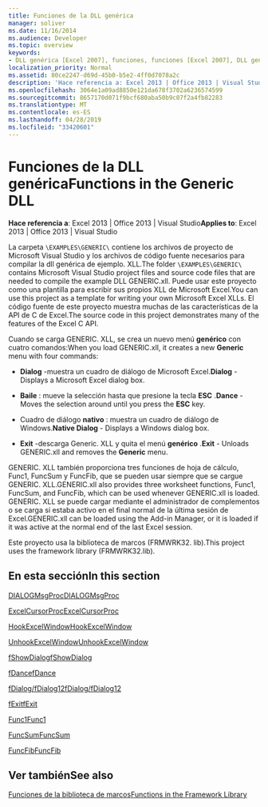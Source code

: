 ```yaml
---
title: Funciones de la DLL genérica
manager: soliver
ms.date: 11/16/2014
ms.audience: Developer
ms.topic: overview
keywords:
- DLL genérica [Excel 2007], funciones, funciones [Excel 2007], DLL genérica
localization_priority: Normal
ms.assetid: 80ce2247-d69d-45b0-b5e2-4ff0d7078a2c
description: 'Hace referencia a: Excel 2013 | Office 2013 | Visual Studio'
ms.openlocfilehash: 3064e1a09ad8850e121da678f3702a6236574599
ms.sourcegitcommit: 8657170d071f9bcf680aba50b9c07f2a4fb82283
ms.translationtype: MT
ms.contentlocale: es-ES
ms.lasthandoff: 04/28/2019
ms.locfileid: "33420601"
---
```

# <a name="functions-in-the-generic-dll"></a><span data-ttu-id="9c9a3-104">Funciones de la DLL genérica</span><span class="sxs-lookup"><span data-stu-id="9c9a3-104">Functions in the Generic DLL</span></span>

 <span data-ttu-id="9c9a3-105">**Hace referencia a**: Excel 2013 | Office 2013 | Visual Studio</span><span class="sxs-lookup"><span data-stu-id="9c9a3-105">**Applies to**: Excel 2013 | Office 2013 | Visual Studio</span></span> 
  
<span data-ttu-id="9c9a3-106">La carpeta `\EXAMPLES\GENERIC\` contiene los archivos de proyecto de Microsoft Visual Studio y los archivos de código fuente necesarios para compilar la dll genérica de ejemplo. XLL.</span><span class="sxs-lookup"><span data-stu-id="9c9a3-106">The folder  `\EXAMPLES\GENERIC\` contains Microsoft Visual Studio project files and source code files that are needed to compile the example DLL GENERIC.xll.</span></span> <span data-ttu-id="9c9a3-107">Puede usar este proyecto como una plantilla para escribir sus propios XLL de Microsoft Excel.</span><span class="sxs-lookup"><span data-stu-id="9c9a3-107">You can use this project as a template for writing your own Microsoft Excel XLLs.</span></span> <span data-ttu-id="9c9a3-108">El código fuente de este proyecto muestra muchas de las características de la API de C de Excel.</span><span class="sxs-lookup"><span data-stu-id="9c9a3-108">The source code in this project demonstrates many of the features of the Excel C API.</span></span> 
  
<span data-ttu-id="9c9a3-109">Cuando se carga GENERIC. XLL, se crea un nuevo menú **genérico** con cuatro comandos:</span><span class="sxs-lookup"><span data-stu-id="9c9a3-109">When you load GENERIC.xll, it creates a new **Generic** menu with four commands:</span></span> 
  
- <span data-ttu-id="9c9a3-110">**Dialog** -muestra un cuadro de diálogo de Microsoft Excel.</span><span class="sxs-lookup"><span data-stu-id="9c9a3-110">**Dialog** - Displays a Microsoft Excel dialog box.</span></span> 
    
- <span data-ttu-id="9c9a3-111">**Baile** : mueve la selección hasta que presione la tecla **ESC** .</span><span class="sxs-lookup"><span data-stu-id="9c9a3-111">**Dance** - Moves the selection around until you press the **ESC** key.</span></span> 
    
- <span data-ttu-id="9c9a3-112">Cuadro de diálogo **nativo** : muestra un cuadro de diálogo de Windows.</span><span class="sxs-lookup"><span data-stu-id="9c9a3-112">**Native Dialog** - Displays a Windows dialog box.</span></span> 
    
- <span data-ttu-id="9c9a3-113">**Exit** -descarga Generic. XLL y quita el menú **genérico** .</span><span class="sxs-lookup"><span data-stu-id="9c9a3-113">**Exit** - Unloads GENERIC.xll and removes the **Generic** menu.</span></span> 
    
<span data-ttu-id="9c9a3-114">GENERIC. XLL también proporciona tres funciones de hoja de cálculo, Func1, FuncSum y FuncFib, que se pueden usar siempre que se cargue GENERIC. XLL.</span><span class="sxs-lookup"><span data-stu-id="9c9a3-114">GENERIC.xll also provides three worksheet functions, Func1, FuncSum, and FuncFib, which can be used whenever GENERIC.xll is loaded.</span></span> <span data-ttu-id="9c9a3-115">GENERIC. XLL se puede cargar mediante el administrador de complementos o se carga si estaba activo en el final normal de la última sesión de Excel.</span><span class="sxs-lookup"><span data-stu-id="9c9a3-115">GENERIC.xll can be loaded using the Add-in Manager, or it is loaded if it was active at the normal end of the last Excel session.</span></span>
  
<span data-ttu-id="9c9a3-116">Este proyecto usa la biblioteca de marcos (FRMWRK32. lib).</span><span class="sxs-lookup"><span data-stu-id="9c9a3-116">This project uses the framework library (FRMWRK32.lib).</span></span>
  
## <a name="in-this-section"></a><span data-ttu-id="9c9a3-117">En esta sección</span><span class="sxs-lookup"><span data-stu-id="9c9a3-117">In this section</span></span>

[<span data-ttu-id="9c9a3-118">DIALOGMsgProc</span><span class="sxs-lookup"><span data-stu-id="9c9a3-118">DIALOGMsgProc</span></span>](dialogmsgproc.md)
  
[<span data-ttu-id="9c9a3-119">ExcelCursorProc</span><span class="sxs-lookup"><span data-stu-id="9c9a3-119">ExcelCursorProc</span></span>](excelcursorproc.md)
  
[<span data-ttu-id="9c9a3-120">HookExcelWindow</span><span class="sxs-lookup"><span data-stu-id="9c9a3-120">HookExcelWindow</span></span>](hookexcelwindow.md)
  
[<span data-ttu-id="9c9a3-121">UnhookExcelWindow</span><span class="sxs-lookup"><span data-stu-id="9c9a3-121">UnhookExcelWindow</span></span>](unhookexcelwindow.md)
  
[<span data-ttu-id="9c9a3-122">fShowDialog</span><span class="sxs-lookup"><span data-stu-id="9c9a3-122">fShowDialog</span></span>](fshowdialog.md)
  
[<span data-ttu-id="9c9a3-123">fDance</span><span class="sxs-lookup"><span data-stu-id="9c9a3-123">fDance</span></span>](fdance.md)
  
[<span data-ttu-id="9c9a3-124">fDialog/fDialog12</span><span class="sxs-lookup"><span data-stu-id="9c9a3-124">fDialog/fDialog12</span></span>](fdialog-fdialog12.md)
  
[<span data-ttu-id="9c9a3-125">fExit</span><span class="sxs-lookup"><span data-stu-id="9c9a3-125">fExit</span></span>](fexit.md)
  
[<span data-ttu-id="9c9a3-126">Func1</span><span class="sxs-lookup"><span data-stu-id="9c9a3-126">Func1</span></span>](func1.md)
  
[<span data-ttu-id="9c9a3-127">FuncSum</span><span class="sxs-lookup"><span data-stu-id="9c9a3-127">FuncSum</span></span>](funcsum.md)
  
[<span data-ttu-id="9c9a3-128">FuncFib</span><span class="sxs-lookup"><span data-stu-id="9c9a3-128">FuncFib</span></span>](funcfib.md)
  
## <a name="see-also"></a><span data-ttu-id="9c9a3-129">Ver también</span><span class="sxs-lookup"><span data-stu-id="9c9a3-129">See also</span></span>



[<span data-ttu-id="9c9a3-130">Funciones de la biblioteca de marcos</span><span class="sxs-lookup"><span data-stu-id="9c9a3-130">Functions in the Framework Library</span></span>](functions-in-the-framework-library.md)

